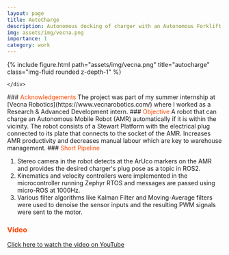 ```yaml
---
layout: page
title: AutoCharge
description: Autonomous docking of charger with an Autonomous Forklift
img: assets/img/vecna.png
importance: 1
category: work
---
```


<!-- ### <span style="color:#ff4703">a</span> -->

<div class="row">
    <div class="col-sm mt-3 mt-md-0">
    {% include figure.html path="assets/img/vecna.png" title="autocharge" class="img-fluid rounded z-depth-1" %}

    </div>

</div>
### <span style="color:#ff4703">Acknowledgements</span>
The project was part of my summer internship at [Vecna Robotics](https://www.vecnarobotics.com/) where I worked as a Research & Advanced Development intern.
### <span style="color:#ff4703">Objective</span>
A robot that can charge an Autonomous Mobile Robot (AMR) automatically if it is within the vicinity. The robot consists of a Stewart Platform with the electrical plug connected to its plate that connects to the socket of the AMR. Increases AMR productivity and decreases manual labour which are key to warehouse management.
### <span style="color:#ff4703">Short Pipeline</span>


1. Stereo camera in the robot detects at the ArUco markers on the AMR and provides the desired charger's plug pose as a topic in ROS2.<br />
2. Kinematics and velocity controllers were implemented in the microcontroller running Zephyr RTOS and messages are passed using micro-ROS at 1000Hz. <br />
3. Various filter algorithms like Kalman Filter and Moving-Average filters were used to denoise the sensor inputs and the resulting PWM signals were sent to the motor. <br />

### <span style="color:#ff4703">Video</span>

[Click here to watch the video on YouTube](https://youtu.be/MfdbfeNWv3E)
